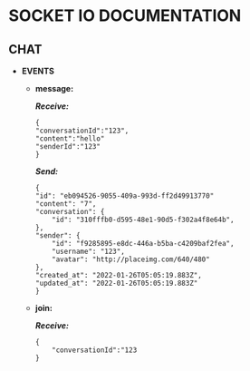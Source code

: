 # SOCKET IO DOCUMENTATION

## CHAT

- **EVENTS**

  - **message:**

    **_Receive:_**

    ```
    {
    "conversationId":"123",
    "content":"hello"
    "senderId":"123"
    }
    ```

    **_Send:_**

    ```
    {
    "id": "eb094526-9055-409a-993d-ff2d49913770"
    "content": "7",
    "conversation": {
        "id": "310fffb0-d595-48e1-90d5-f302a4f8e64b",
    },
    "sender": {
        "id": "f9285895-e8dc-446a-b5ba-c4209baf2fea",
        "username": "123",
        "avatar": "http://placeimg.com/640/480"
    },
    "created_at": "2022-01-26T05:05:19.883Z",
    "updated_at": "2022-01-26T05:05:19.883Z"
    }
    ```

  - **join:**

    **_Receive:_**

    ```
    {
        "conversationId":"123
    }
    ```
